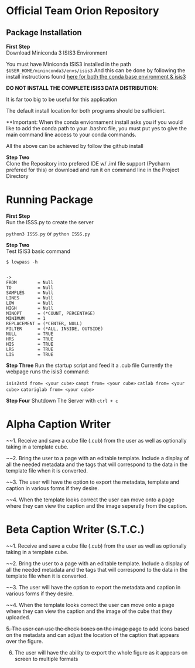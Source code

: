 Official Team Orion Repository
=====================================================

Package Installation
--------------------------

**First Step**<br>
Download Miniconda 3 ISIS3 Environment

You must have Miniconda ISIS3 installed in the path 
`$USER_HOME/mininconda3/envs/isis3`
And this can be done by following the install instructions found 
<a href= https://github.com/USGS-Astrogeology/ISIS3/blob/dev/README.md>
here for both the conda base environment & isis3</a><br>

**DO NOT INSTALL THE COMPLETE ISIS3 DATA DISTRIBUTION**: 

It is far too big to be useful for this application
 
The default install location for both programs should be sufficient. 

**Important: When the conda enviornament install asks you if you would like to add the conda 
path to your .bashrc file, you must put yes to give the main command line access to your conda 
commands. 

All the above can be achieved by follow the github install 


**Step Two**<br>
Clone the Repository into prefered IDE w/ .iml file support (Pycharm prefered for this)
or download and run it on command line in the Project Directory

Running Package
=======================

**First Step**<br>
Run the ISSS.py to create the server


`python3 ISSS.py`
or
`python ISSS.py`


**Step Two**<br>
Test ISIS3 basic command
```
$ lowpass -h 


-> 
FROM        = Null
TO          = Null
SAMPLES     = Null
LINES       = Null
LOW         = Null
HIGH        = Null
MINOPT      = (*COUNT, PERCENTAGE)
MINIMUM     = 1
REPLACEMENT = (*CENTER, NULL)
FILTER      = (*ALL, INSIDE, OUTSIDE)
NULL        = TRUE
HRS         = TRUE
HIS         = TRUE
LRS         = TRUE
LIS         = TRUE
```


**Step Three**
Run the startup script and feed it a .cub file
Currently the webpage runs the isis3 command:

`isis2std from= <your cube>`
`campt from= <your cube>`
`catlab from= <your cube>`
`catoriglab from= <your cube>`


**Step Four**
Shutdown The Server with 
`ctrl + c`


Alpha Caption Writer
=====================================================
~~1. Receive and save a cube file (.cub) from the user as well as optionally taking in
a template cube.

~~2. Bring the user to a page with an editable template. Include a display of 
all the needed metadata and the tags that will correspond to the data in the template
file when it is converted.

~~3. The user will have the option to export the metadata, template and caption in various forms 
if they desire.

~~4. When the template looks correct the user can move onto a page where they can view the caption
and the image seperatly from the caption.


Beta Caption Writer (S.T.C.)
=====================================================
~~1. Receive and save a cube file (.cub) from the user as well as optionally taking in
a template cube.

~~2. Bring the user to a page with an editable template. Include a display of 
all the needed metadata and the tags that will correspond to the data in the template
file when it is converted.

~~3. The user will have the option to export the metadata and caption in various forms 
if they desire.

~~4. When the template looks correct the user can move onto a page where they can view the caption
and the image of the cube that they uploaded.

~~5. The user can use the check boxes on the image page~~ to add icons based on the metadata and can 
 adjust the location of the caption that appears over the figure.

 6. The user will have the ability to export the whole figure as it appears on screen to 
 multiple formats 
